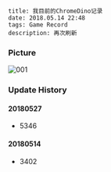 ```
title: 我目前的ChromeDino记录
date: 2018.05.14 22:48
tags: Game Record
description: 再次刷新
```

### Picture

![001](/res/20180514-2248-001.webp)

### Update History

#### 20180527

* 5346

#### 20180514

* 3402

